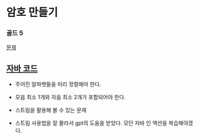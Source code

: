 # 암호 만들기
### 골드 5
[문제](https://www.acmicpc.net/problem/1759)

[자바 코드](https://github.com/SeongUk52/java-coding-test/blob/8a54d870a7b3456da0d79b0556156cd703b67a4a/src/%EB%B0%B1%ED%8A%B8%EB%9E%98%ED%82%B9/BJ1759/Main.java)
---

- 주어진 알파벳들을 미리 정렬해야 한다.
- 모음 최소 1개와 자음 최소 2개가 포함되어야 한다.
- 스트림을 활용해 볼 수 있는 문제


- 스트림 사용법을 잘 몰라서 gpt의 도움을 받았다. 모던 자바 인 액션을 복습해야겠다.